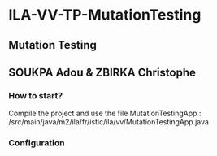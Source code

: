 # ILA-VV-TP-MutationTesting

## Mutation Testing

## SOUKPA Adou & ZBIRKA Christophe


### How to start?

Compile the project and use the file MutationTestingApp :  
/src/main/java/m2/ila/fr/istic/ila/vv/MutationTestingApp.java

### Configuration
